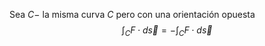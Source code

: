 Sea $C-$ la misma curva $C$ pero con una orientación opuesta
$$
\int_{C} F\cdot d\vec{s} = -\int_{C} F\cdot d\vec{s}
$$
